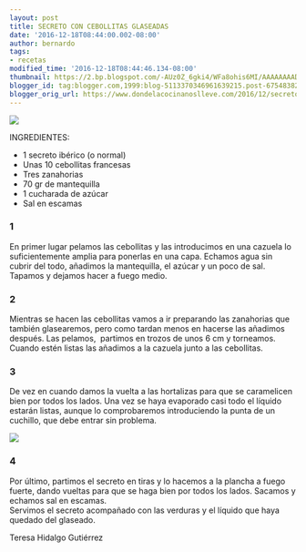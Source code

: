 ```yaml
---
layout: post
title: SECRETO CON CEBOLLITAS GLASEADAS
date: '2016-12-18T08:44:00.002-08:00'
author: bernardo
tags:
- recetas
modified_time: '2016-12-18T08:44:46.134-08:00'
thumbnail: https://2.bp.blogspot.com/-AUz0Z_6gki4/WFa8ohis6MI/AAAAAAAADPg/MNWT2rsBVVEilywGLbP8PL5Yh8pJ0Iw5QCLcB/s72-c/01.JPG
blogger_id: tag:blogger.com,1999:blog-5113370346961639215.post-6754838237737316469
blogger_orig_url: https://www.dondelacocinanoslleve.com/2016/12/secreto-con-cebollitas-glaseadas.html
---
```


![](https://2.bp.blogspot.com/-AUz0Z_6gki4/WFa8ohis6MI/AAAAAAAADPg/MNWT2rsBVVEilywGLbP8PL5Yh8pJ0Iw5QCLcB/s400/01.JPG)

  
INGREDIENTES:  

* 1 secreto ibérico (o normal)
* Unas 10 cebollitas francesas
* Tres zanahorias
* 70 gr de mantequilla
* 1 cucharada de azúcar
* Sal en escamas  

### 1

En primer lugar pelamos las cebollitas y las introducimos en una cazuela lo suficientemente amplia para ponerlas en una capa. Echamos agua sin cubrir del todo, añadimos la mantequilla, el azúcar y un poco de sal. Tapamos y dejamos hacer a fuego medio.    

### 2

Mientras se hacen las cebollitas vamos a ir preparando las zanahorias que también glasearemos, pero como tardan menos en hacerse las añadimos después. Las pelamos,  partimos en trozos de unos 6 cm y torneamos. Cuando estén listas las añadimos a la cazuela junto a las cebollitas.  

### 3

De vez en cuando damos la vuelta a las hortalizas para que se caramelicen bien por todos los lados. Una vez se haya evaporado casi todo el líquido estarán listas, aunque lo comprobaremos introduciendo la punta de un cuchillo, que debe entrar sin problema.  

![](https://3.bp.blogspot.com/-57uPbuGCiOk/WFa8zP_vd3I/AAAAAAAADPk/gPzRKwlWb7kXBBFCFwkjMAne0yoJ28l0wCLcB/s320/02.JPG)

 

### 4

Por último, partimos el secreto en tiras y lo hacemos a la plancha a fuego fuerte, dando vueltas para que se haga bien por todos los lados. Sacamos y echamos sal en escamas.  
Servimos el secreto acompañado con las verduras y el líquido que haya quedado del glaseado.  
  
Teresa Hidalgo Gutiérrez
